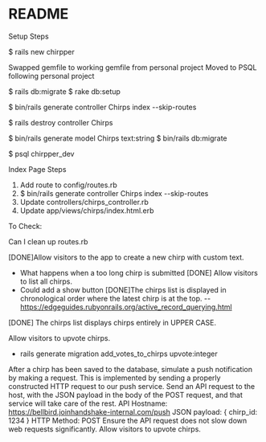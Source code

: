 # README

Setup Steps

$ rails new chirpper

Swapped gemfile to working gemfile from personal project
Moved to PSQL following personal project

$ rails db:migrate
$ rake db:setup

$ bin/rails generate controller Chirps index --skip-routes


$ rails destroy controller Chirps


$ bin/rails generate model Chirps text:string
$ bin/rails db:migrate

$ psql chirpper_dev

Index Page Steps

1. Add route to config/routes.rb
2. $ bin/rails generate controller Chirps index --skip-routes
3. Update controllers/chirps_controller.rb
4. Update app/views/chirps/index.html.erb


To Check:

Can I clean up routes.rb

[DONE]Allow visitors to the app to create a new chirp with custom text.
- What happens when a too long chirp is submitted
[DONE] Allow visitors to list all chirps.
- Could add a show button
[DONE]The chirps list is displayed in chronological order where the latest chirp is at the top.
-- https://edgeguides.rubyonrails.org/active_record_querying.html

[DONE] The chirps list displays chirps entirely in UPPER CASE.


Allow visitors to upvote chirps.
- rails generate migration add_votes_to_chirps upvote:integer

After a chirp has been saved to the database, simulate a push notification by making a request.
This is implemented by sending a properly constructed HTTP request to our push service.
Send an API request to the host, with the JSON payload in the body of the POST request, and that service will take care of the  rest.
API Hostname: https://bellbird.joinhandshake-internal.com/push
JSON payload: { chirp_id: 1234 }
HTTP Method: POST
Ensure the API request does not slow down web requests significantly.
Allow visitors to upvote chirps.
